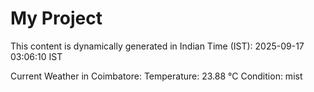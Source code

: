 # My Project

This content is dynamically generated in Indian Time (IST): 2025-09-17 03:06:10 IST


Current Weather in Coimbatore:
Temperature: 23.88 °C
Condition: mist
